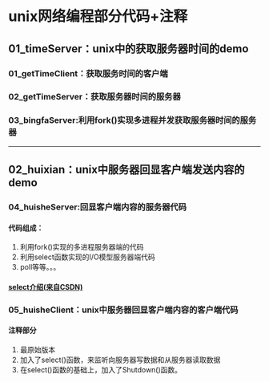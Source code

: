 # unix网络编程部分代码+注释
## 01_timeServer：unix中的获取服务器时间的demo
### 01_getTimeClient：获取服务时间的客户端
### 02_getTimeServer：获取服务器时间的服务器
### 03_bingfaServer:利用fork()实现多进程并发获取服务器时间的服务器
******
## 02_huixian：unix中服务器回显客户端发送内容的demo
### 04_huisheServer:回显客户端内容的服务器代码  
#### 代码组成：
1. 利用fork()实现的多进程服务器端的代码
2. 利用select函数实现的I/O模型服务器端代码
3. poll等等。。。
#### [select介绍(来自CSDN)](https://blog.csdn.net/turkeyzhou/article/details/8609360)
### 05_huisheClient：unix中服务器回显客户端内容的客户端代码
#### 注释部分
1. 最原始版本
2. 加入了select()函数，来监听向服务器写数据和从服务器读取数据
3. 在select()函数的基础上，加入了Shutdown()函数。
